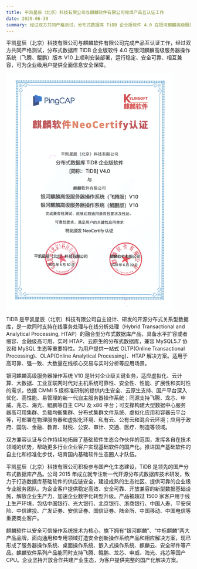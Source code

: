 ```yaml
---
title: 平凯星辰（北京）科技有限公司与麒麟软件有限公司完成产品互认证工作
date: 2020-06-30
summary: 经过双方共同严格测试，分布式数据库 TiDB 企业版软件 4.0 在银河麒麟高级服务器操作系统（飞腾、鲲鹏）版本 V10 上顺利安装部署，运行稳定、安全可靠、相互兼容，可为企业级用户提供全面信息安全保障。
---
```


平凯星辰（北京）科技有限公司与麒麟软件有限公司完成产品互认证工作，经过双方共同严格测试，分布式数据库 TiDB 企业版软件 4.0 在银河麒麟高级服务器操作系统（飞腾、鲲鹏）版本 V10 上顺利安装部署，运行稳定、安全可靠、相互兼容，可为企业级用户提供全面信息安全保障。 

![1](media/product-certification-kylinsoft/1.png) 

TiDB 是平凯星辰（北京）科技有限公司自主设计、研发的开源分布式关系型数据库，是一款同时支持在线事务处理与在线分析处理（Hybrid Transactional and Analytical Processing, HTAP）的融合型分布式数据库产品，具备水平扩容或者缩容、金融级高可用、实时 HTAP、云原生的分布式数据库，兼容 MySQL5.7 协议和 MySQL 生态等重要特性。为用户提供一站式 OLTP(Online Transactional Processing)、OLAP(Online Analytical Processing)、HTAP 解决方案。适用于高可靠、强一致、大数量在线核心交易与实时分析等应用场景。

银河麒麟高级服务器操作系统 V10 是针对企业级关键业务，适应虚拟化、云计算、大数据、工业互联网时代对主机系统可靠性、安全性、性能、扩展性和实时性的需求，依据 CMMI 5 级标准研制的提供内生安全、云原生支持、国产平台深入优化、高性能、易管理的新一代自主服务器操作系统；同源支持飞腾、龙芯、申威、兆芯、海光、鲲鹏等自主 CPU 及 x86 平台；可支撑构建大型数据中心服务器高可用集群、负载均衡集群、分布式集群文件系统、虚拟化应用和容器云平台等，可部署在物理服务器和虚拟化环境、私有云、公有云和混合云环境；应用于政府、国防、金融、教育、财税、公安、审计、交通、医疗、制造等领域。

双方兼容认证与合作持续地拓展了基础软件生态合作伙伴的范围，发挥各自在技术领域的优势，帮助更多行业企业客户实现基础软件的国产化。推进国产基础软件的自主化和标准化步伐，培育国内基础软件生态圈人才队伍。

平凯星辰（北京）科技有限公司积极参与国产化生态建设，TiDB 是领先的国产分布式数据库产品。公司 2015 年成立就专注新一代开源分布式数据库技术研发，致力于打造数据库基础软件的供应链安全，建设成熟的生态社区、提供可靠的企业级专业服务团队。为企业客户提供稳定高效、安全可靠、开放兼容的新型数据基础设施，解放企业生产力、加速企业数字化转型升级。产品被超过 1500 家客户用于线上生产环境，包括中国银行、光大银行、北京银行、浙商银行、中国人寿、平安保险、中信建投、广发证券、安信证券、国信证券、陆金所、中国移动、中国电信等重要商业客户。

麒麟软件以安全可信操作系统技术为核心，旗下拥有“银河麒麟”、“中标麒麟”两大产品品牌，面向通用和专用领域打造安全创新操作系统产品和相应解决方案，现已形成了服务器操作系统、桌面操作系统、嵌入式操作系统、麒麟云、安全邮件等产品。麒麟软件系列产品能同时支持飞腾、鲲鹏、龙芯、申威、海光、兆芯等国产 CPU。企业坚持开放合作共建产业生态，为客户提供完整的国产化解决方案。

